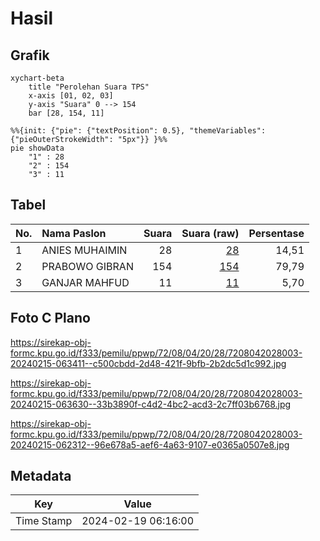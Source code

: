# Hasil

## Grafik

```mermaid
xychart-beta
    title "Perolehan Suara TPS"
    x-axis [01, 02, 03]
    y-axis "Suara" 0 --> 154
    bar [28, 154, 11]
```

```mermaid
%%{init: {"pie": {"textPosition": 0.5}, "themeVariables": {"pieOuterStrokeWidth": "5px"}} }%%
pie showData
    "1" : 28
    "2" : 154
    "3" : 11
```

## Tabel

| No. | Nama Paslon    | Suara | Suara (raw) | Persentase |
|:--- |:-------------- | -----:| -----------:| ----------:|
| 1   | ANIES MUHAIMIN | 28    | [28][p-1]   | 14,51      |
| 2   | PRABOWO GIBRAN | 154   | [154][p-2]  | 79,79      |
| 3   | GANJAR MAHFUD  | 11    | [11][p-3]   | 5,70       |


[p-1]: https://github.com/gigit-pemilu/pemilu-2024-72-sulawesi-tengah/blob/main/pilpres/hitung-suara/sub/72-sulawesi-tengah/sub/08-parigi-moutong/sub/04-moutong/sub/2028-aedan-raya/sub/003-tps/sub/paslon-1.txt
[p-2]: https://github.com/gigit-pemilu/pemilu-2024-72-sulawesi-tengah/blob/main/pilpres/hitung-suara/sub/72-sulawesi-tengah/sub/08-parigi-moutong/sub/04-moutong/sub/2028-aedan-raya/sub/003-tps/sub/paslon-2.txt
[p-3]: https://github.com/gigit-pemilu/pemilu-2024-72-sulawesi-tengah/blob/main/pilpres/hitung-suara/sub/72-sulawesi-tengah/sub/08-parigi-moutong/sub/04-moutong/sub/2028-aedan-raya/sub/003-tps/sub/paslon-3.txt

## Foto C Plano

https://sirekap-obj-formc.kpu.go.id/f333/pemilu/ppwp/72/08/04/20/28/7208042028003-20240215-063411--c500cbdd-2d48-421f-9bfb-2b2dc5d1c992.jpg

https://sirekap-obj-formc.kpu.go.id/f333/pemilu/ppwp/72/08/04/20/28/7208042028003-20240215-063630--33b3890f-c4d2-4bc2-acd3-2c7ff03b6768.jpg

https://sirekap-obj-formc.kpu.go.id/f333/pemilu/ppwp/72/08/04/20/28/7208042028003-20240215-062312--96e678a5-aef6-4a63-9107-e0365a0507e8.jpg


## Metadata

| Key        | Value               |
| ---------- | ------------------- |
| Time Stamp | 2024-02-19 06:16:00 |




